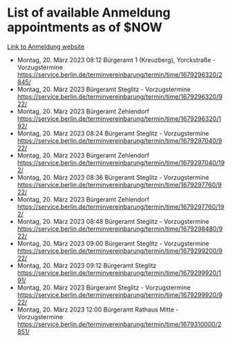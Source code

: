 # List of available Anmeldung appointments as of $NOW
[Link to Anmeldung website](https://service.berlin.de/terminvereinbarung/termin/tag.php?termin=1&anliegen[]=120686&dienstleisterlist=122210,122217,327316,122219,327312,122227,327314,122231,327346,122243,327348,122254,122252,329742,122260,329745,122262,329748,122271,327278,122273,327274,122277,327276,330436,122280,327294,122282,327290,122284,327292,122291,327270,122285,327266,122286,327264,122296,327268,150230,329760,122297,327286,122294,327284,122312,329763,122314,329775,122304,327330,122311,327334,122309,327332,317869,122281,327352,122279,329772,122283,122276,327324,122274,327326,122267,329766,122246,327318,122251,327320,122257,327322,122208,327298,122226,327300&herkunft=http%3A%2F%2Fservice.berlin.de%2Fdienstleistung%2F120686%2F)
- Montag, 20. März 2023 08:12 Bürgeramt 1 (Kreuzberg), Yorckstraße - Vorzugstermine https://service.berlin.de/terminvereinbarung/termin/time/1679296320/2845/
- Montag, 20. März 2023  Bürgeramt Steglitz - Vorzugstermine https://service.berlin.de/terminvereinbarung/termin/time/1679296320/922/
- Montag, 20. März 2023  Bürgeramt Zehlendorf https://service.berlin.de/terminvereinbarung/termin/time/1679296320/192/
- Montag, 20. März 2023 08:24 Bürgeramt Steglitz - Vorzugstermine https://service.berlin.de/terminvereinbarung/termin/time/1679297040/922/
- Montag, 20. März 2023  Bürgeramt Zehlendorf https://service.berlin.de/terminvereinbarung/termin/time/1679297040/192/
- Montag, 20. März 2023 08:36 Bürgeramt Steglitz - Vorzugstermine https://service.berlin.de/terminvereinbarung/termin/time/1679297760/922/
- Montag, 20. März 2023  Bürgeramt Zehlendorf https://service.berlin.de/terminvereinbarung/termin/time/1679297760/192/
- Montag, 20. März 2023 08:48 Bürgeramt Steglitz - Vorzugstermine https://service.berlin.de/terminvereinbarung/termin/time/1679298480/922/
- Montag, 20. März 2023 09:00 Bürgeramt Steglitz - Vorzugstermine https://service.berlin.de/terminvereinbarung/termin/time/1679299200/922/
- Montag, 20. März 2023 09:12 Bürgeramt Steglitz https://service.berlin.de/terminvereinbarung/termin/time/1679299920/191/
- Montag, 20. März 2023  Bürgeramt Steglitz - Vorzugstermine https://service.berlin.de/terminvereinbarung/termin/time/1679299920/922/
- Montag, 20. März 2023 12:00 Bürgeramt Rathaus Mitte - Vorzugstermine https://service.berlin.de/terminvereinbarung/termin/time/1679310000/2851/
